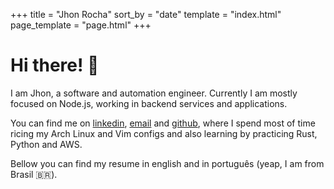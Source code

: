 +++
title = "Jhon Rocha"
sort_by = "date"
template = "index.html"
page_template = "page.html"
+++

# Hi there! 🖖
I am Jhon, a software and automation engineer. Currently I am mostly focused on Node.js, working in backend services and applications. 

You can find me on [linkedin](https://www.linkedin.com/in/jhonantans-moraes-rocha-949051105/), [email](jhmrocha@gmail.com) and [github](https://github.com/jhonrocha), where I spend most of time ricing my Arch Linux and Vim configs and also learning by practicing Rust, Python and AWS.

Bellow you can find my resume in english and in português (yeap, I am from Brasil 🇧🇷).
